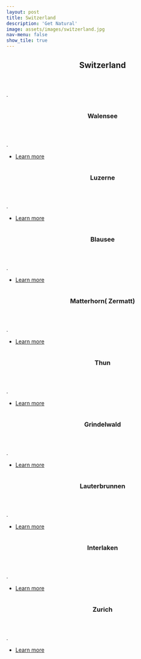 ```yaml
---
layout: post
title: Switzerland
description: 'Get Natural'
image: assets/images/switzerland.jpg
nav-menu: false
show_tile: true
---
```


<!-- Main -->
<div id="main">

<!-- One -->
<section id="one">
	<div class="inner">
		<header class="major">
			<h2>Switzerland</h2>
		</header>
		<p>.</p>
	</div>
</section>

<!-- Two -->
<section id="two" class="spotlights">
	<section>
		<a href="switzerland.html" class="image">
			<img src="assets/images/walensee.jpg" alt="" data-position="center center" />
		</a>
		<div class="content">
			<div class="inner">
				<header class="major">
					<h3>Walensee</h3>
				</header>
				<p>.</p>
				<ul class="actions">
					<li><a href="switzerland.html" class="button">Learn more</a></li>
				</ul>
			</div>
		</div>
	</section>
	<section>
		<a href="switzerland.html" class="image">
			<img src="assets/images/luzerne.jpg" alt="" data-position="top center" />
		</a>
		<div class="content">
			<div class="inner">
				<header class="major">
					<h3>Luzerne</h3>
				</header>
				<p>.</p>
				<ul class="actions">
					<li><a href="switzerland.html" class="button">Learn more</a></li>
				</ul>
			</div>
		</div>
	</section>
	<section>
		<a href="switzerland.html" class="image">
			<img src="assets/images/blausee.jpg" alt="" data-position="25% 25%" />
		</a>
		<div class="content">
			<div class="inner">
				<header class="major">
					<h3>Blausee</h3>
				</header>
				<p>.</p>
				<ul class="actions">
					<li><a href="switzerland.html" class="button">Learn more</a></li>
				</ul>
			</div>
		</div>
	</section>
  <section>
    <a href="switzerland.html" class="image">
      <img src="assets/images/switzerland.jpg" alt="" data-position="top center" />
    </a>
    <div class="content">
      <div class="inner">
        <header class="major">
          <h3>Matterhorn( Zermatt)</h3>
        </header>
        <p>.</p>
        <ul class="actions">
          <li><a href="switzerland.html" class="button">Learn more</a></li>
        </ul>
      </div>
    </div>
  </section>
<section>
	<a href="switzerland.html" class="image">
		<img src="assets/images/thun.jpg" alt="" data-position="25% 25%" />
	</a>
	<div class="content">
		<div class="inner">
			<header class="major">
				<h3>Thun</h3>
			</header>
			<p>.</p>
			<ul class="actions">
				<li><a href="switzerland.html" class="button">Learn more</a></li>
			</ul>
		</div>
	</div>
</section>
<section>
	<a href="switzerland.html" class="image">
		<img src="assets/images/grindelwald.jpg" alt="" data-position="top center" />
	</a>
	<div class="content">
		<div class="inner">
			<header class="major">
				<h3>Grindelwald</h3>
			</header>
			<p>.</p>
			<ul class="actions">
				<li><a href="switzerland.html" class="button">Learn more</a></li>
			</ul>
		</div>
	</div>
</section>
<section>
	<a href="switzerland.html" class="image">
		<img src="assets/images/lauterbrunnen.jpg" alt="" data-position="25% 25%" />
	</a>
	<div class="content">
		<div class="inner">
			<header class="major">
				<h3>Lauterbrunnen</h3>
			</header>
			<p>.</p>
			<ul class="actions">
				<li><a href="switzerland.html" class="button">Learn more</a></li>
			</ul>
		</div>
	</div>
</section>
<section>
	<a href="switzerland.html" class="image">
		<img src="assets/images/interlaken.jpg" alt="" data-position="top center" />
	</a>
	<div class="content">
		<div class="inner">
			<header class="major">
				<h3>Interlaken</h3>
			</header>
			<p>.</p>
			<ul class="actions">
				<li><a href="switzerland.html" class="button">Learn more</a></li>
			</ul>
		</div>
	</div>
</section>
<section>
	<a href="switzerland.html" class="image">
		<img src="assets/images/zurich.jpg" alt="" data-position="25% 25%" />
	</a>
	<div class="content">
		<div class="inner">
			<header class="major">
				<h3>Zurich</h3>
			</header>
			<p>.</p>
			<ul class="actions">
				<li><a href="switzerland.html" class="button">Learn more</a></li>
			</ul>
		</div>
	</div>
</section>
</section>
</div>
